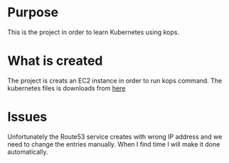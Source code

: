 # Purpose

This is the project in order to learn Kubernetes using kops.

# What is created

The project is creats an EC2 instance in order to run kops command. The kubernetes files is downloads from [here](https://github.com/kavgh/kubevpro)

# Issues

Unfortunately the Route53 service creates with wrong IP address and we need to change the entries manually. When I find time I will make it done automatically.
